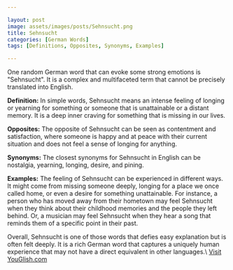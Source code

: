 ```yaml
---

layout: post
image: assets/images/posts/Sehnsucht.png
title: Sehnsucht
categories: [German Words]
tags: [Definitions, Opposites, Synonyms, Examples]

---
```


One random German word that can evoke some strong emotions is "Sehnsucht". It is a complex and multifaceted term that cannot be precisely translated into English. 

**Definition:** In simple words, Sehnsucht means an intense feeling of longing or yearning for something or someone that is unattainable or a distant memory. It is a deep inner craving for something that is missing in our lives.

**Opposites:** The opposite of Sehnsucht can be seen as contentment and satisfaction, where someone is happy and at peace with their current situation and does not feel a sense of longing for anything. 

**Synonyms:** The closest synonyms for Sehnsucht in English can be nostalgia, yearning, longing, desire, and pining.

**Examples:** The feeling of Sehnsucht can be experienced in different ways. It might come from missing someone deeply, longing for a place we once called home, or even a desire for something unattainable. For instance, a person who has moved away from their hometown may feel Sehnsucht when they think about their childhood memories and the people they left behind. Or, a musician may feel Sehnsucht when they hear a song that reminds them of a specific point in their past. 

Overall, Sehnsucht is one of those words that defies easy explanation but is often felt deeply. It is a rich German word that captures a uniquely human experience that may not have a direct equivalent in other languages.\ <a id="yg-widget-0" class="youglish-widget" data-query="Sehnsucht" data-lang="german" data-components="8412" data-auto-start="0" data-bkg-color="theme_light" data-title="How%20to%20pronounce%20Sehnsucht%20in%20German"  rel="nofollow" href="https://youglish.com">Visit YouGlish.com</a><script async src="https://youglish.com/public/emb/widget.js" charset="utf-8"></script>